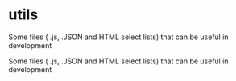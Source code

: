 # utils
Some files ( .js, .JSON and HTML select lists) that can be useful in development


Some files ( .js, .JSON and HTML select lists) that can be useful in development
